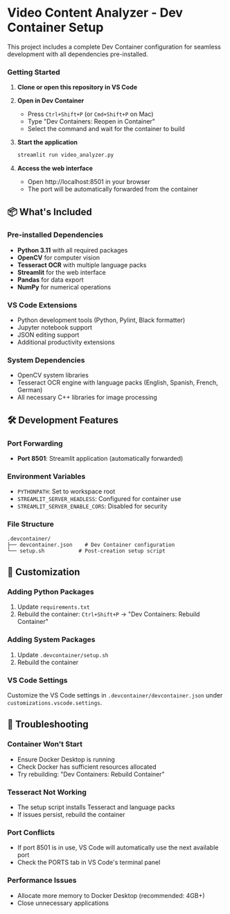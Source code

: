 # Video Content Analyzer - Dev Container Setup

This project includes a complete Dev Container configuration for seamless development with all dependencies pre-installed.

### Getting Started

1. **Clone or open this repository in VS Code**

2. **Open in Dev Container**
   - Press `Ctrl+Shift+P` (or `Cmd+Shift+P` on Mac)
   - Type "Dev Containers: Reopen in Container"
   - Select the command and wait for the container to build

3. **Start the application**
   ```bash
   streamlit run video_analyzer.py
   ```

4. **Access the web interface**
   - Open http://localhost:8501 in your browser
   - The port will be automatically forwarded from the container

## 📦 What's Included

### Pre-installed Dependencies
- **Python 3.11** with all required packages
- **OpenCV** for computer vision
- **Tesseract OCR** with multiple language packs
- **Streamlit** for the web interface
- **Pandas** for data export
- **NumPy** for numerical operations

### VS Code Extensions
- Python development tools (Python, Pylint, Black formatter)
- Jupyter notebook support
- JSON editing support
- Additional productivity extensions

### System Dependencies
- OpenCV system libraries
- Tesseract OCR engine with language packs (English, Spanish, French, German)
- All necessary C++ libraries for image processing

## 🛠️ Development Features

### Port Forwarding
- **Port 8501**: Streamlit application (automatically forwarded)

### Environment Variables
- `PYTHONPATH`: Set to workspace root
- `STREAMLIT_SERVER_HEADLESS`: Configured for container use
- `STREAMLIT_SERVER_ENABLE_CORS`: Disabled for security

### File Structure
```
.devcontainer/
├── devcontainer.json    # Dev Container configuration
└── setup.sh           # Post-creation setup script
```

## 🔧 Customization

### Adding Python Packages
1. Update `requirements.txt`
2. Rebuild the container: `Ctrl+Shift+P` → "Dev Containers: Rebuild Container"

### Adding System Packages
1. Update `.devcontainer/setup.sh`
2. Rebuild the container

### VS Code Settings
Customize the VS Code settings in `.devcontainer/devcontainer.json` under `customizations.vscode.settings`.

## 🚨 Troubleshooting

### Container Won't Start
- Ensure Docker Desktop is running
- Check Docker has sufficient resources allocated
- Try rebuilding: "Dev Containers: Rebuild Container"

### Tesseract Not Working
- The setup script installs Tesseract and language packs
- If issues persist, rebuild the container

### Port Conflicts
- If port 8501 is in use, VS Code will automatically use the next available port
- Check the PORTS tab in VS Code's terminal panel

### Performance Issues
- Allocate more memory to Docker Desktop (recommended: 4GB+)
- Close unnecessary applications
